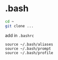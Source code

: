 # .bash

```bash
cd ~
git clone ...
```

add in `.bashrc` 
```
source ~/.bash/aliases 
source ~/.bash/prompt 
source ~/.bash/profile 
```
